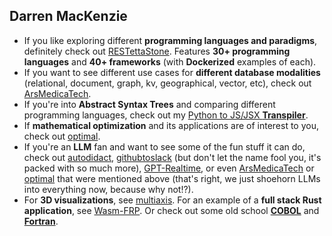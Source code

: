 ## Darren MacKenzie

- If you like exploring different **programming languages and paradigms**, definitely check out [RESTettaStone](https://github.com/darren277/RESTettaStone). Features **30+ programming languages** and **40+ frameworks** (with **Dockerized** examples of each).
- If you want to see different use cases for **different database modalities** (relational, document, graph, kv, geographical, vector, etc), check out [ArsMedicaTech](https://github.com/darren277/arsmedicatech).
- If you're into **Abstract Syntax Trees** and comparing different programming languages, check out my [Python to JS/JSX **Transpiler**](https://github.com/darren277/Transpiler).
- If **mathematical optimization** and its applications are of interest to you, check out [optimal](https://github.com/darren277/optimal).
- If you're an **LLM** fan and want to see some of the fun stuff it can do, check out [autodidact](https://github.com/darren277/autodidact), [githubtoslack](https://github.com/darren277/githubtoslack) (but don't let the name fool you, it's packed with so much more), [GPT-Realtime](https://github.com/darren277/gpt-realtime), or even [ArsMedicaTech](https://github.com/darren277/arsmedicatech) or [optimal](https://github.com/darren277/optimal) that were mentioned above (that's right, we just shoehorn LLMs into everything now, because why not!?).
- For **3D visualizations**, see [multiaxis](https://github.com/darren277/multiaxis). For an example of a **full stack Rust application**, see [Wasm-FRP](https://github.com/darren277/wasm-frp). Or check out some old school [**COBOL**](https://github.com/darren277/bank) and [**Fortran**](https://github.com/darren277/risk).

<!--
[Navigation Menu](https://github.com/darren277/darren277/blob/main/NAVIGATION.md)
-->

<!--
**darren277/darren277** is a ✨ _special_ ✨ repository because its `README.md` (this file) appears on your GitHub profile.

Here are some ideas to get you started:

- 🔭 I’m currently working on ...
- 🌱 I’m currently learning ...
- 👯 I’m looking to collaborate on ...
- 🤔 I’m looking for help with ...
- 💬 Ask me about ...
- 📫 How to reach me: ...
- 😄 Pronouns: ...
- ⚡ Fun fact: ...
-->

<!--
## This is a test
1. Hello.
2. Hello.
3. Hello.
4. Hello.
5. Hello.
6. Hello.
7. Hello.
8. Hello.
9. Hello.
10. Hello.
11. Hello.
12. Hello.
13. Hello.
14. Hello.
15. Hello.
16. Hello.
17. Hello.
18. Hello.
19. Hello.
20. Hello.
21. Hello.
22. Hello.
23. Hello.
24. Hello.
25. Hello.
26. Hello.
27. Hello.
28. Hello.
29. Hello.
30. Hello.
31. Hello.
32. Hello.
33. Hello.
34. Hello.
35. Hello.
36. Hello.
37. Hello.
38. Hello.
39. Hello.
40. Hello.

## This is more test
1. Hello.
2. Hello.
3. Hello.
4. Hello.
5. Hello.
6. Hello.
7. Hello.
8. Hello.
9. Hello.
10. Hello.
11. Hello.
12. Hello.
13. Hello.
14. Hello.
15. Hello.
16. Hello.
17. Hello.
18. Hello.
19. Hello.
20. Hello.
21. Hello.
22. Hello.
23. Hello.
24. Hello.
25. Hello.
26. Hello.
27. Hello.
28. Hello.
29. Hello.
30. Hello.
31. Hello.
32. Hello.
33. Hello.
34. Hello.
35. Hello.
36. Hello.
37. Hello.
38. Hello.
39. Hello.
40. Hello.

## Still more test
1. Hello.
2. Hello.
3. Hello.
4. Hello.
5. Hello.
6. Hello.
7. Hello.
8. Hello.
9. Hello.
10. Hello.
11. Hello.
12. Hello.
13. Hello.
14. Hello.
15. Hello.
16. Hello.
17. Hello.
18. Hello.
19. Hello.
20. Hello.
21. Hello.
22. Hello.
23. Hello.
24. Hello.
25. Hello.
26. Hello.
27. Hello.
28. Hello.
29. Hello.
30. Hello.
31. Hello.
32. Hello.
33. Hello.
34. Hello.
35. Hello.
36. Hello.
37. Hello.
38. Hello.
39. Hello.
40. Hello.

## YOLO!
1. Hello.
2. Hello.
3. Hello.
4. Hello.
5. Hello.
6. Hello.
7. Hello.
8. Hello.
9. Hello.
10. Hello.
11. Hello.
12. Hello.
13. Hello.
14. Hello.
15. Hello.
16. Hello.
17. Hello.
18. Hello.
19. Hello.
20. Hello.
21. Hello.
22. Hello.
23. Hello.
24. Hello.
25. Hello.
26. Hello.
27. Hello.
28. Hello.
29. Hello.
30. Hello.
31. Hello.
32. Hello.
33. Hello.
34. Hello.
35. Hello.
36. Hello.
37. Hello.
38. Hello.
39. Hello.
40. Hello.
-->
